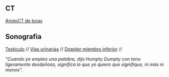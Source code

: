 ## CT
[AngioCT de torax](/files/master/AngioCTtorax.html)

## Sonografia
[Testiculo](/files/master/USTesticulos.html) //
[Vias urinarias](/files/master/USViasurinarias.html) // 
[Doppler miembro inferior](/files/master/USDopplervenosomiembroinferior.html) //

<em>“Cuando yo empleo una palabra, dijo Humpty Dumpty con tono ligeramente desdeñoso, significa lo que yo quiero que signifique, ni más ni menos”.</em>
